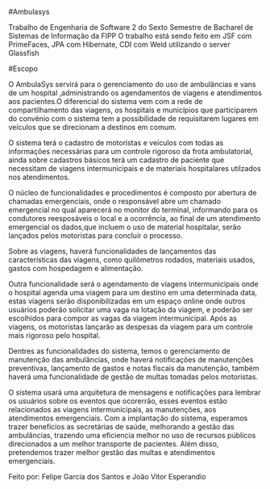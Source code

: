 #Ambulasys

Trabalho de Engenharia de Software 2 do Sexto Semestre de Bacharel de Sistemas de Informação da FIPP O trabalho está sendo feito em JSF com PrimeFaces, JPA com Hibernate, CDI com Weld utilizando o server Glassfish

#Escopo

O AmbulaSys servirá para o gerenciamento do uso de ambulâncias e vans de um hospital ,administrando os agendamentos de viagens e atendimentos aos pacientes.O diferencial do sistema vem com a rede de compartilhamento das viagens, os hospitais e municípios que participarem do convênio com o sistema tem a possibilidade de requisitarem lugares em veículos que se direcionam a destinos em comum.

O sistema terá o cadastro de motoristas e veículos com todas as informações necessárias para um controle rigoroso da frota ambulatorial, ainda sobre cadastros básicos terá um cadastro de paciente que necessitam de viagens intermunicipais e de materiais hospitalares utilzados nos atendimentos.

O núcleo de funcionalidades e procedimentos é composto por abertura de chamadas emergenciais, onde o responsável abre um chamado emergencial no qual aparecerá no monitor do terminal, informando para os condutores reesposáveis o local e a ocorrência, ao final de um atendimento emergencial os dados,que incluem o uso de material hospitalar, serão lançados pelos motoristas para concluir o processo.

Sobre as viagens, haverá funcionalidades de lançamentos das características das viagens, como quilômetros rodados, materiais usados, gastos com hospedagem e alimentação.

Outra funcionalidade será o agendamento de viagens intermunicipais onde o hospital agenda uma viagem para um destino em uma determinada data, estas viagens serão disponibilizadas em um espaço online onde outros usuários poderão solicitar uma vaga na lotação da viagem, e poderão ser escolhidos para compor as vagas da viagem intermunicipal. Após as viagens, os motoristas lançarão as despesas da viagem para um controle mais rigoroso pelo hospital.

Dentres as funcionalidades do sistema, temos o gerenciamento de manutenção das ambulâncias, onde haverá notificações de manutenções preventivas, lançamento de gastos e notas fiscais da manutenção, também haverá uma funcionalidade de gestão de multas tomadas pelos motoristas.

O sistema usará uma arquitetura de mensagens e notificações para lembrar os usuários sobre os eventos que ocorerrão, esses eventos estão relacionados as viagens intermunicipais, as manutenções, aos atendimentos emergenciais. Com a implantação do sistema, esperamos trazer benefícios as secretárias de saúde, melhorando a gestão das ambulâncias, trazendo uma eficiencia melhor no uso de recursos públicos direcionados a um melhor transporte de pacientes. Além disso, pretendemos trazer melhor gestão das multas e atendimentos emergenciais.

Feito por: Felipe Garcia dos Santos e João Vitor Esperandio

